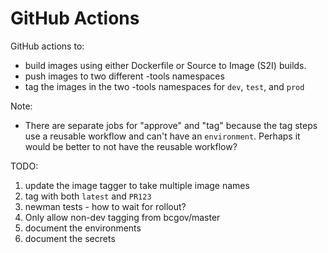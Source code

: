 # GitHub Actions

GitHub actions to:
 - build images using either Dockerfile or Source to Image (S2I) builds.
 - push images to two different -tools namespaces
 - tag the images in the two -tools namespaces for `dev`, `test`, and `prod`

Note:
 - There are separate jobs for "approve" and "tag" because the tag steps use a reusable workflow and can't have an `environment`. Perhaps it would be better to not have the reusable workflow?

TODO:
1. update the image tagger to take multiple image names
1. tag with both `latest` and `PR123`
1. newman tests - how to wait for rollout?
1. Only allow non-dev tagging from bcgov/master
1. document the environments
3. document the secrets
